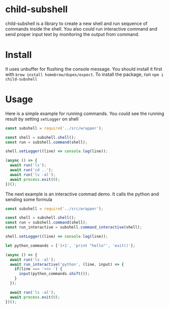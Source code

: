 # child-subshell
child-subshell is a library to create a new shell and run sequence of commands inside the shell. You also could run interactive command and send proper input text by monitoring the output from command.

# Install
It uses unbuffer for flushing the console message. You should install it first with `brew install homebrew/dupes/expect`. To install the package, run `npm i child-subshell`

# Usage
Here is a simple example for running commands. You could see the running result by setting `setLogger` on shell
```js
const subshell = require('../src/wrapper');

const shell = subshell.shell();
const run = subshell.command(shell);

shell.setLogger((line) => console.log(line));

(async () => {
  await run('ls');
  await run('cd ..');
  await run('ls -al');
  await process.exit(0);
})();
```

The next example is an interactive commad demo. It calls the python and sending some formula

```js
const subshell = require('../src/wrapper');

const shell = subshell.shell();
const run = subshell.command(shell);
const run_interactive = subshell.command_interactive(shell);

shell.setLogger((line) => console.log(line));

let python_commands = ['1+1', 'print "hello"', 'exit()'];

(async () => {
  await run('ls -al');
  await run_interactive('python', (line, input) => {
    if(line === '>>> ') {
      input(python_commands.shift());
    }
  });

  await run('ls -al');
  await process.exit(0);
})();
```


